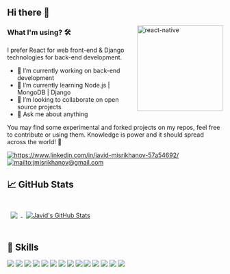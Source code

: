 ## Hi there 👋

<img src="https://github.com/ezranbayantemur/ezranbayantemur/blob/master/animation_500_kd7ngokt.gif" alt="react-native" width=200 height=200 align="right">

### What I'm using? 🛠  
I prefer React for web front-end & Django technologies for back-end development.
<br/>

- 🔭 I’m currently working on back-end development 
- 🌱 I’m currently learning Node.js | MongoDB | Django
- 👯 I’m looking to collaborate on open source projects
- 💬 Ask me about anything

You may find some experimental and forked projects on my repos, feel free to contribute or using them.
Knowledge is power and it should spread across the world! 💪

<a href="https://www.linkedin.com/in/javid-misrikhanov-57a54692/" target="_blank">
    <img src="https://img.shields.io/badge/%20-linkedin-0072b1" alt="https://www.linkedin.com/in/javid-misrikhanov-57a54692/">
</a>
<a href="mailto:jmisrikhanov@gmail.com" target="_blank">
    <img src="https://img.shields.io/badge/%20-gmail-B23121" alt="mailto:jmisrikhanov@gmail.com">
</a>
<!-- <a href="#" target="_blank">
    <img src="https://img.shields.io/badge/%20-medium-black" alt="#">
</a> -->

## &#x1f4c8; GitHub Stats

<br>

<a href="https://github.com/jmisrikhanov">
  <img align="center" style="margin:0.5rem" src="https://github-readme-stats.vercel.app/api/top-langs/?username=jmisrikhanov&hide=html,css&title_color=ffffff&text_color=c9cacc&icon_color=4AB197&bg_color=1A2B34" />
</a>

<a href="https://github.com/jmisrikhanov">
  <img align="center" style="margin:0.5rem" src="https://github-readme-stats.vercel.app/api?username=jmisrikhanov&show_icons=true&line_height=27&count_private=true&title_color=ffffff&text_color=c9cacc&icon_color=4AB097&bg_color=1A2B34" alt="Javid's GitHub Stats" />
</a>

<br>
<br>

## 💼 Skills


![](https://img.shields.io/badge/Code-Ionic-informational?style=flat&logo=ionic&logoColor=white&color=4AB197)
![](https://img.shields.io/badge/Code-React-informational?style=flat&logo=react&logoColor=white&color=4AB197)
![](https://img.shields.io/badge/Code-Redux-informational?style=flat&logo=Redux&logoColor=white&color=4AB197)
![](https://img.shields.io/badge/Code-JavaScript-informational?style=flat&logo=JavaScript&logoColor=white&color=4AB197)
![](https://img.shields.io/badge/Style-CSS-informational?style=flat&logo=css3&logoColor=white&color=4AB197)
![](https://img.shields.io/badge/Style-Sass-informational?style=flat&logo=Sass&logoColor=white&color=4AB197)
![](https://img.shields.io/badge/Style-Stylus-informational?style=flat&logo=Stylus&logoColor=white&color=4AB197)
![](https://img.shields.io/badge/Code-MySQL-informational?style=flat&logo=MySQL&logoColor=white&color=4AB197)
![](https://img.shields.io/badge/Tools-Docker-informational?style=flat&logo=docker&logoColor=white&color=4AB197)
![](https://img.shields.io/badge/Tools-Netlify-informational?style=flat&logo=netlify&logoColor=white&color=4AB197)
![](https://img.shields.io/badge/Tools-Postman-informational?style=flat&logo=Postman&logoColor=white&color=4AB197)
![](https://img.shields.io/badge/Tools-GitHub-informational?style=flat&logo=GitHub&logoColor=white&color=4AB197)
![](https://img.shields.io/badge/Tools-GitLab-informational?style=flat&logo=GitLab&logoColor=white&color=4AB197)
![](https://img.shields.io/badge/Tools-Jira-informational?style=flat&logo=Jira-Software&logoColor=white&color=4AB197)


